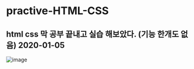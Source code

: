 # practive-HTML-CSS

html css 막 공부 끝내고 실습 해보았다. (기능 한개도 없음)
2020-01-05
--------------------------------------------------------------------------------------------------------------

![image](https://user-images.githubusercontent.com/48430781/73563301-5c2b0200-44a0-11ea-9512-331781a78662.png)
